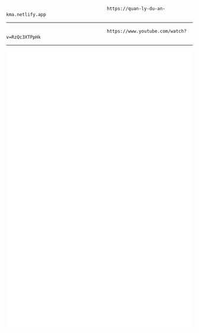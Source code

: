                                           https://quan-ly-du-an-kma.netlify.app

-----------------------------------------------------------------------------------------------------------
                                          https://www.youtube.com/watch?v=RzQc3XTPpHk

-----------------------------------------------------------------------------------------------------------

<a href="#" target="_blank">
  <img src="svg/hieujoyce.svg" alt="Hieu Joyce" width="1200" height="750" />
</a>
